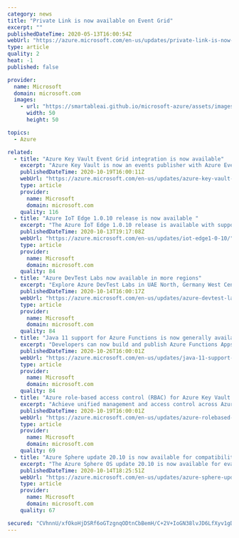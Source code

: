 ```yaml
---
category: news
title: "Private Link is now available on Event Grid"
excerpt: ""
publishedDateTime: 2020-05-13T16:00:54Z
webUrl: "https://azure.microsoft.com/en-us/updates/private-link-is-now-available-on-event-grid/"
type: article
quality: 2
heat: -1
published: false

provider:
  name: Microsoft
  domain: microsoft.com
  images:
    - url: "https://smartableai.github.io/microsoft-azure/assets/images/organizations/microsoft.com-50x50.jpg"
      width: 50
      height: 50

topics:
  - Azure

related:
  - title: "Azure Key Vault Event Grid integration is now available"
    excerpt: "Azure Key Vault is now an events publisher with Azure Event Grid, enabling developers to subscribe to events about keys, certificates, and secrets changes."
    publishedDateTime: 2020-10-19T16:00:11Z
    webUrl: "https://azure.microsoft.com/en-us/updates/azure-key-vault-event-grid-integration-is-now-available/"
    type: article
    provider:
      name: Microsoft
      domain: microsoft.com
    quality: 116
  - title: "Azure IoT Edge 1.0.10 release is now available "
    excerpt: "The Azure IoT Edge 1.0.10 release is available with support for diagnostic metrics, message priorities, module startup order, and arrays in twins. "
    publishedDateTime: 2020-10-13T19:17:08Z
    webUrl: "https://azure.microsoft.com/en-us/updates/iot-edge1-0-10/"
    type: article
    provider:
      name: Microsoft
      domain: microsoft.com
    quality: 84
  - title: "Azure DevTest Labs now available in more regions"
    excerpt: "Explore Azure DevTest Labs in UAE North, Germany West Central and Norway East regions."
    publishedDateTime: 2020-10-14T16:00:17Z
    webUrl: "https://azure.microsoft.com/en-us/updates/azure-devtest-labs-now-available-in-more-regions/"
    type: article
    provider:
      name: Microsoft
      domain: microsoft.com
    quality: 84
  - title: "Java 11 support for Azure Functions is now generally available"
    excerpt: "Developers can now build and publish Azure Functions Apps using Java 11."
    publishedDateTime: 2020-10-26T16:00:01Z
    webUrl: "https://azure.microsoft.com/en-us/updates/java-11-support-for-azure-functions-is-now-generally-available/"
    type: article
    provider:
      name: Microsoft
      domain: microsoft.com
    quality: 84
  - title: "Azure role-based access control (RBAC) for Azure Key Vault data plane authorization is now in preview"
    excerpt: "Achieve unified management and access control across Azure resources, Azure Key Vault and keys, certificates, and secrets."
    publishedDateTime: 2020-10-19T16:00:01Z
    webUrl: "https://azure.microsoft.com/en-us/updates/azure-rolebased-access-control-rbac-for-azure-key-vault-data-plane-authorization-is-now-in-preview/"
    type: article
    provider:
      name: Microsoft
      domain: microsoft.com
    quality: 69
  - title: "Azure Sphere update 20.10 is now available for compatibility testing"
    excerpt: "The Azure Sphere OS update 20.10 is now available for evaluation via the Retail Eval feed. The 20.10 evaluation release includes an OS update as well as a special evaluation version of the SDK for use during this period. T"
    publishedDateTime: 2020-10-14T18:25:51Z
    webUrl: "https://azure.microsoft.com/en-us/updates/azure-sphere-update-2010-is-now-available-for-compatibility-testing/"
    type: article
    provider:
      name: Microsoft
      domain: microsoft.com
    quality: 67

secured: "CVhnnU/xfOkoHjDSRf6oGTzgnqODtnCbBemH/C+2V+IoGN38lvJD6LfXyv1gDQdi6SNs57wIwHpqJpQ/i5SOBvtSYFZOmYuXt6+nsg3QLUP/0g5PgPf0VnPPmEz1kLq0qKpRb3099u8RvGE3n8TgGnTwlB3AHjvP/rN62Z3WSuzn7tTd9FSmYSUFx6wyvm4LyrauGrpFqu6FKne60kcfnBhgxLflt6F4ETGufx2H1FYE60Jya42g6I4odBHoUJJzSeUQOwlCCD15C0unrNBe+chsqDtVPynsvC9aPQ7loaA4BVLX8m0GNbuyNw73bO7l8uhtSNhPmT+XfZp+HIYKMw==;4w9U1GWzVwZkvyp605xTbQ=="
---
```


